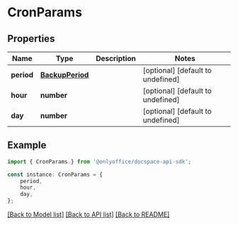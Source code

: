 # CronParams


## Properties

Name | Type | Description | Notes
------------ | ------------- | ------------- | -------------
**period** | [**BackupPeriod**](BackupPeriod.md) |  | [optional] [default to undefined]
**hour** | **number** |  | [optional] [default to undefined]
**day** | **number** |  | [optional] [default to undefined]

## Example

```typescript
import { CronParams } from '@onlyoffice/docspace-api-sdk';

const instance: CronParams = {
    period,
    hour,
    day,
};
```

[[Back to Model list]](../README.md#documentation-for-models) [[Back to API list]](../README.md#documentation-for-api-endpoints) [[Back to README]](../README.md)
